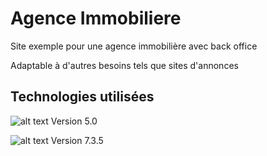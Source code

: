 # Agence Immobiliere

Site exemple pour une agence immobilière avec back office

Adaptable à d'autres besoins tels que sites d'annonces

## Technologies utilisées

![alt text](https://symfony.com/images/logos/header-logo.svg)
Version 5.0

![alt text](https://cdn.worldvectorlogo.com/logos/php-1.svg)
Version 7.3.5

